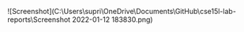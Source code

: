 ![Screenshot](C:\Users\supri\OneDrive\Documents\GitHub\cse15l-lab-reports\Screenshot 2022-01-12 183830.png)